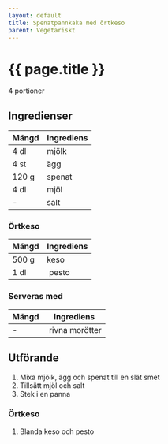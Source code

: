 ```yaml
---
layout: default
title: Spenatpannkaka med örtkeso
parent: Vegetariskt
---
```


# {{ page.title }}

4 portioner

## Ingredienser

Mängd | Ingrediens
------------ | -------------
4 dl | mjölk
4 st | ägg
120 g | spenat
4 dl | mjöl
\- | salt


### Örtkeso

Mängd | Ingrediens
------------ | -------------
500 g | keso
1 dl | pesto

### Serveras med
Mängd | Ingrediens
------------ | -------------
\- | rivna morötter

## Utförande
1. Mixa mjölk, ägg och spenat till en slät smet
2. Tillsätt mjöl och salt
3. Stek i en panna

### Örtkeso
1. Blanda keso och pesto
